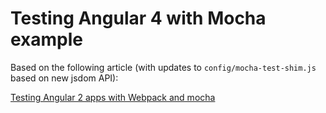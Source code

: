 # Testing Angular 4 with Mocha example

Based on the following article (with updates to `config/mocha-test-shim.js` based on new jsdom API):

[Testing Angular 2 apps with Webpack and mocha](https://www.radzen.com/blog/testing-angular-webpack-mocha/)